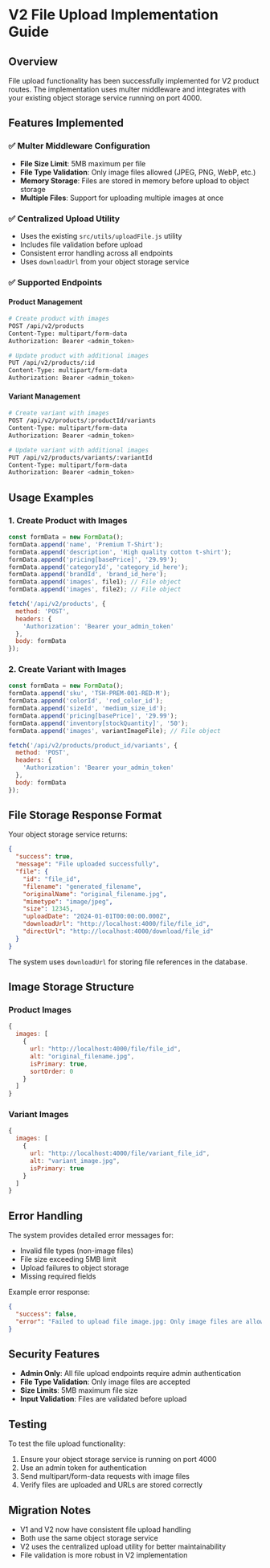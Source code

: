 # V2 File Upload Implementation Guide

## Overview
File upload functionality has been successfully implemented for V2 product routes. The implementation uses multer middleware and integrates with your existing object storage service running on port 4000.

## Features Implemented

### ✅ Multer Middleware Configuration
- **File Size Limit**: 5MB maximum per file
- **File Type Validation**: Only image files allowed (JPEG, PNG, WebP, etc.)
- **Memory Storage**: Files are stored in memory before upload to object storage
- **Multiple Files**: Support for uploading multiple images at once

### ✅ Centralized Upload Utility
- Uses the existing `src/utils/uploadFile.js` utility
- Includes file validation before upload
- Consistent error handling across all endpoints
- Uses `downloadUrl` from your object storage service

### ✅ Supported Endpoints

#### Product Management
```bash
# Create product with images
POST /api/v2/products
Content-Type: multipart/form-data
Authorization: Bearer <admin_token>

# Update product with additional images
PUT /api/v2/products/:id
Content-Type: multipart/form-data
Authorization: Bearer <admin_token>
```

#### Variant Management
```bash
# Create variant with images
POST /api/v2/products/:productId/variants
Content-Type: multipart/form-data
Authorization: Bearer <admin_token>

# Update variant with additional images
PUT /api/v2/products/variants/:variantId
Content-Type: multipart/form-data
Authorization: Bearer <admin_token>
```

## Usage Examples

### 1. Create Product with Images
```javascript
const formData = new FormData();
formData.append('name', 'Premium T-Shirt');
formData.append('description', 'High quality cotton t-shirt');
formData.append('pricing[basePrice]', '29.99');
formData.append('categoryId', 'category_id_here');
formData.append('brandId', 'brand_id_here');
formData.append('images', file1); // File object
formData.append('images', file2); // File object

fetch('/api/v2/products', {
  method: 'POST',
  headers: {
    'Authorization': 'Bearer your_admin_token'
  },
  body: formData
});
```

### 2. Create Variant with Images
```javascript
const formData = new FormData();
formData.append('sku', 'TSH-PREM-001-RED-M');
formData.append('colorId', 'red_color_id');
formData.append('sizeId', 'medium_size_id');
formData.append('pricing[basePrice]', '29.99');
formData.append('inventory[stockQuantity]', '50');
formData.append('images', variantImageFile); // File object

fetch('/api/v2/products/product_id/variants', {
  method: 'POST',
  headers: {
    'Authorization': 'Bearer your_admin_token'
  },
  body: formData
});
```

## File Storage Response Format

Your object storage service returns:
```json
{
  "success": true,
  "message": "File uploaded successfully",
  "file": {
    "id": "file_id",
    "filename": "generated_filename",
    "originalName": "original_filename.jpg",
    "mimetype": "image/jpeg",
    "size": 12345,
    "uploadDate": "2024-01-01T00:00:00.000Z",
    "downloadUrl": "http://localhost:4000/file/file_id",
    "directUrl": "http://localhost:4000/download/file_id"
  }
}
```

The system uses `downloadUrl` for storing file references in the database.

## Image Storage Structure

### Product Images
```javascript
{
  images: [
    {
      url: "http://localhost:4000/file/file_id",
      alt: "original_filename.jpg",
      isPrimary: true,
      sortOrder: 0
    }
  ]
}
```

### Variant Images
```javascript
{
  images: [
    {
      url: "http://localhost:4000/file/variant_file_id",
      alt: "variant_image.jpg",
      isPrimary: true
    }
  ]
}
```

## Error Handling

The system provides detailed error messages for:
- Invalid file types (non-image files)
- File size exceeding 5MB limit
- Upload failures to object storage
- Missing required fields

Example error response:
```json
{
  "success": false,
  "error": "Failed to upload file image.jpg: Only image files are allowed"
}
```

## Security Features

- **Admin Only**: All file upload endpoints require admin authentication
- **File Type Validation**: Only image files are accepted
- **Size Limits**: 5MB maximum file size
- **Input Validation**: Files are validated before upload

## Testing

To test the file upload functionality:

1. Ensure your object storage service is running on port 4000
2. Use an admin token for authentication
3. Send multipart/form-data requests with image files
4. Verify files are uploaded and URLs are stored correctly

## Migration Notes

- V1 and V2 now have consistent file upload handling
- Both use the same object storage service
- V2 uses the centralized upload utility for better maintainability
- File validation is more robust in V2 implementation

